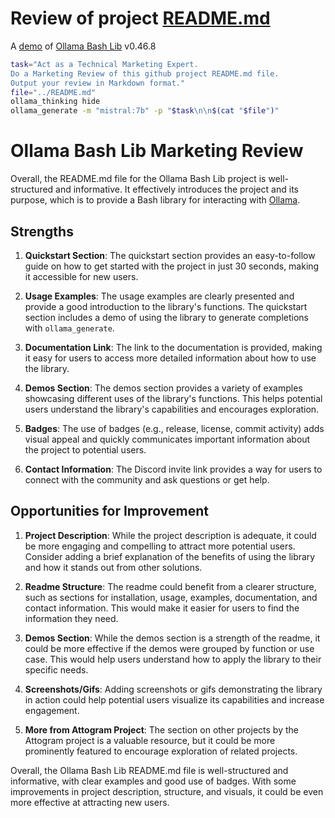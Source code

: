 # Review of project [README.md](../README.md)

A [demo](../README.md#demos) of [Ollama Bash Lib](https://github.com/attogram/ollama-bash-lib) v0.46.8


```bash
task="Act as a Technical Marketing Expert.
Do a Marketing Review of this github project README.md file.
Output your review in Markdown format."
file="../README.md"
ollama_thinking hide
ollama_generate -m "mistral:7b" -p "$task\n\n$(cat "$file")"
```
 # Ollama Bash Lib Marketing Review

Overall, the README.md file for the Ollama Bash Lib project is well-structured and informative. It effectively introduces the project and its purpose, which is to provide a Bash library for interacting with [Ollama](https://github.com/ollama/ollama).

## Strengths

1. **Quickstart Section**: The quickstart section provides an easy-to-follow guide on how to get started with the project in just 30 seconds, making it accessible for new users.

2. **Usage Examples**: The usage examples are clearly presented and provide a good introduction to the library's functions. The quickstart section includes a demo of using the library to generate completions with `ollama_generate`.

3. **Documentation Link**: The link to the documentation is provided, making it easy for users to access more detailed information about how to use the library.

4. **Demos Section**: The demos section provides a variety of examples showcasing different uses of the library's functions. This helps potential users understand the library's capabilities and encourages exploration.

5. **Badges**: The use of badges (e.g., release, license, commit activity) adds visual appeal and quickly communicates important information about the project to potential users.

6. **Contact Information**: The Discord invite link provides a way for users to connect with the community and ask questions or get help.

## Opportunities for Improvement

1. **Project Description**: While the project description is adequate, it could be more engaging and compelling to attract more potential users. Consider adding a brief explanation of the benefits of using the library and how it stands out from other solutions.

2. **Readme Structure**: The readme could benefit from a clearer structure, such as sections for installation, usage, examples, documentation, and contact information. This would make it easier for users to find the information they need.

3. **Demos Section**: While the demos section is a strength of the readme, it could be more effective if the demos were grouped by function or use case. This would help users understand how to apply the library to their specific needs.

4. **Screenshots/Gifs**: Adding screenshots or gifs demonstrating the library in action could help potential users visualize its capabilities and increase engagement.

5. **More from Attogram Project**: The section on other projects by the Attogram project is a valuable resource, but it could be more prominently featured to encourage exploration of related projects.

Overall, the Ollama Bash Lib README.md file is well-structured and informative, with clear examples and good use of badges. With some improvements in project description, structure, and visuals, it could be even more effective at attracting new users.
